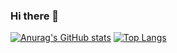### Hi there 👋
[![Anurag's GitHub stats](https://github-readme-stats.vercel.app/api?username=jo-arciniegas&hide=contribs,prs&count_private=true&theme=prussian&show_icons=true)](https://github.com/jo-arciniegas/github-readme-stats)
[![Top Langs](https://github-readme-stats.vercel.app/api/top-langs/?username=jo-arciniegas&layout=compact)](https://github.com/jo-arciniegas/github-readme-stats)

<!--
**jo-arciniegas/jo-arciniegas** is a ✨ _special_ ✨ repository because its `README.md` (this file) appears on your GitHub profile.

Here are some ideas to get you started:

- 🔭 I’m currently working on ...
- 🌱 I’m currently learning ...
- 👯 I’m looking to collaborate on ...
- 🤔 I’m looking for help with ...
- 💬 Ask me about ...
- 📫 How to reach me: ...
- 😄 Pronouns: ...
- ⚡ Fun fact: ...
-->
